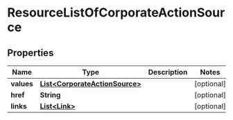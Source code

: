 

# ResourceListOfCorporateActionSource

## Properties

Name | Type | Description | Notes
------------ | ------------- | ------------- | -------------
**values** | [**List&lt;CorporateActionSource&gt;**](CorporateActionSource.md) |  |  [optional]
**href** | **String** |  |  [optional]
**links** | [**List&lt;Link&gt;**](Link.md) |  |  [optional]



